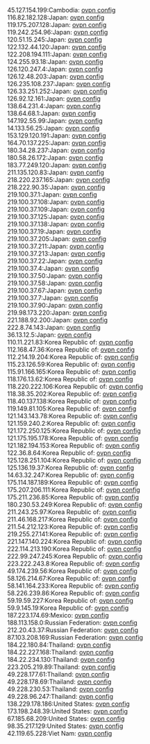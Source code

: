 45.127.154.199:Cambodia: [ovpn config](vpn/45_127_154_199.ovpn)  
116.82.182.128:Japan: [ovpn config](vpn/116_82_182_128.ovpn)  
119.175.207.128:Japan: [ovpn config](vpn/119_175_207_128.ovpn)  
119.242.254.96:Japan: [ovpn config](vpn/119_242_254_96.ovpn)  
120.51.15.245:Japan: [ovpn config](vpn/120_51_15_245.ovpn)  
122.132.44.120:Japan: [ovpn config](vpn/122_132_44_120.ovpn)  
122.208.194.111:Japan: [ovpn config](vpn/122_208_194_111.ovpn)  
124.255.93.18:Japan: [ovpn config](vpn/124_255_93_18.ovpn)  
126.120.247.4:Japan: [ovpn config](vpn/126_120_247_4.ovpn)  
126.12.48.203:Japan: [ovpn config](vpn/126_12_48_203.ovpn)  
126.235.108.237:Japan: [ovpn config](vpn/126_235_108_237.ovpn)  
126.33.251.252:Japan: [ovpn config](vpn/126_33_251_252.ovpn)  
126.92.12.161:Japan: [ovpn config](vpn/126_92_12_161.ovpn)  
138.64.231.4:Japan: [ovpn config](vpn/138_64_231_4.ovpn)  
138.64.68.1:Japan: [ovpn config](vpn/138_64_68_1.ovpn)  
147.192.55.99:Japan: [ovpn config](vpn/147_192_55_99.ovpn)  
14.133.56.25:Japan: [ovpn config](vpn/14_133_56_25.ovpn)  
153.129.120.191:Japan: [ovpn config](vpn/153_129_120_191.ovpn)  
164.70.137.225:Japan: [ovpn config](vpn/164_70_137_225.ovpn)  
180.34.28.237:Japan: [ovpn config](vpn/180_34_28_237.ovpn)  
180.58.26.172:Japan: [ovpn config](vpn/180_58_26_172.ovpn)  
183.77.249.120:Japan: [ovpn config](vpn/183_77_249_120.ovpn)  
211.135.120.83:Japan: [ovpn config](vpn/211_135_120_83.ovpn)  
218.220.237.165:Japan: [ovpn config](vpn/218_220_237_165.ovpn)  
218.222.90.35:Japan: [ovpn config](vpn/218_222_90_35.ovpn)  
219.100.37.1:Japan: [ovpn config](vpn/219_100_37_1.ovpn)  
219.100.37.108:Japan: [ovpn config](vpn/219_100_37_108.ovpn)  
219.100.37.109:Japan: [ovpn config](vpn/219_100_37_109.ovpn)  
219.100.37.125:Japan: [ovpn config](vpn/219_100_37_125.ovpn)  
219.100.37.138:Japan: [ovpn config](vpn/219_100_37_138.ovpn)  
219.100.37.19:Japan: [ovpn config](vpn/219_100_37_19.ovpn)  
219.100.37.205:Japan: [ovpn config](vpn/219_100_37_205.ovpn)  
219.100.37.211:Japan: [ovpn config](vpn/219_100_37_211.ovpn)  
219.100.37.213:Japan: [ovpn config](vpn/219_100_37_213.ovpn)  
219.100.37.22:Japan: [ovpn config](vpn/219_100_37_22.ovpn)  
219.100.37.4:Japan: [ovpn config](vpn/219_100_37_4.ovpn)  
219.100.37.50:Japan: [ovpn config](vpn/219_100_37_50.ovpn)  
219.100.37.58:Japan: [ovpn config](vpn/219_100_37_58.ovpn)  
219.100.37.67:Japan: [ovpn config](vpn/219_100_37_67.ovpn)  
219.100.37.7:Japan: [ovpn config](vpn/219_100_37_7.ovpn)  
219.100.37.90:Japan: [ovpn config](vpn/219_100_37_90.ovpn)  
219.98.173.220:Japan: [ovpn config](vpn/219_98_173_220.ovpn)  
221.188.92.200:Japan: [ovpn config](vpn/221_188_92_200.ovpn)  
222.8.74.143:Japan: [ovpn config](vpn/222_8_74_143.ovpn)  
36.13.12.5:Japan: [ovpn config](vpn/36_13_12_5.ovpn)  
110.11.221.83:Korea Republic of: [ovpn config](vpn/110_11_221_83.ovpn)  
112.168.47.36:Korea Republic of: [ovpn config](vpn/112_168_47_36.ovpn)  
112.214.19.204:Korea Republic of: [ovpn config](vpn/112_214_19_204.ovpn)  
115.23.126.59:Korea Republic of: [ovpn config](vpn/115_23_126_59.ovpn)  
115.91.166.165:Korea Republic of: [ovpn config](vpn/115_91_166_165.ovpn)  
118.176.13.62:Korea Republic of: [ovpn config](vpn/118_176_13_62.ovpn)  
118.220.222.106:Korea Republic of: [ovpn config](vpn/118_220_222_106.ovpn)  
118.38.35.202:Korea Republic of: [ovpn config](vpn/118_38_35_202.ovpn)  
118.40.137.138:Korea Republic of: [ovpn config](vpn/118_40_137_138.ovpn)  
119.149.81.105:Korea Republic of: [ovpn config](vpn/119_149_81_105.ovpn)  
121.143.143.78:Korea Republic of: [ovpn config](vpn/121_143_143_78.ovpn)  
121.159.240.2:Korea Republic of: [ovpn config](vpn/121_159_240_2.ovpn)  
121.172.250.125:Korea Republic of: [ovpn config](vpn/121_172_250_125.ovpn)  
121.175.195.178:Korea Republic of: [ovpn config](vpn/121_175_195_178.ovpn)  
121.182.194.153:Korea Republic of: [ovpn config](vpn/121_182_194_153.ovpn)  
122.36.8.64:Korea Republic of: [ovpn config](vpn/122_36_8_64.ovpn)  
125.128.251.104:Korea Republic of: [ovpn config](vpn/125_128_251_104.ovpn)  
125.136.19.37:Korea Republic of: [ovpn config](vpn/125_136_19_37.ovpn)  
14.63.32.247:Korea Republic of: [ovpn config](vpn/14_63_32_247.ovpn)  
175.114.187.189:Korea Republic of: [ovpn config](vpn/175_114_187_189.ovpn)  
175.207.206.111:Korea Republic of: [ovpn config](vpn/175_207_206_111.ovpn)  
175.211.236.85:Korea Republic of: [ovpn config](vpn/175_211_236_85.ovpn)  
180.230.53.249:Korea Republic of: [ovpn config](vpn/180_230_53_249.ovpn)  
211.243.25.97:Korea Republic of: [ovpn config](vpn/211_243_25_97.ovpn)  
211.46.168.217:Korea Republic of: [ovpn config](vpn/211_46_168_217.ovpn)  
211.54.212.123:Korea Republic of: [ovpn config](vpn/211_54_212_123.ovpn)  
219.255.27.141:Korea Republic of: [ovpn config](vpn/219_255_27_141.ovpn)  
221.147.140.224:Korea Republic of: [ovpn config](vpn/221_147_140_224.ovpn)  
222.114.213.190:Korea Republic of: [ovpn config](vpn/222_114_213_190.ovpn)  
222.99.247.245:Korea Republic of: [ovpn config](vpn/222_99_247_245.ovpn)  
223.222.243.8:Korea Republic of: [ovpn config](vpn/223_222_243_8.ovpn)  
49.174.239.56:Korea Republic of: [ovpn config](vpn/49_174_239_56.ovpn)  
58.126.214.67:Korea Republic of: [ovpn config](vpn/58_126_214_67.ovpn)  
58.141.164.233:Korea Republic of: [ovpn config](vpn/58_141_164_233.ovpn)  
58.226.239.86:Korea Republic of: [ovpn config](vpn/58_226_239_86.ovpn)  
59.19.59.227:Korea Republic of: [ovpn config](vpn/59_19_59_227.ovpn)  
59.9.145.19:Korea Republic of: [ovpn config](vpn/59_9_145_19.ovpn)  
187.223.174.69:Mexico: [ovpn config](vpn/187_223_174_69.ovpn)  
188.113.158.0:Russian Federation: [ovpn config](vpn/188_113_158_0.ovpn)  
212.20.43.37:Russian Federation: [ovpn config](vpn/212_20_43_37.ovpn)  
87.103.208.169:Russian Federation: [ovpn config](vpn/87_103_208_169.ovpn)  
184.22.180.84:Thailand: [ovpn config](vpn/184_22_180_84.ovpn)  
184.22.227.168:Thailand: [ovpn config](vpn/184_22_227_168.ovpn)  
184.22.234.130:Thailand: [ovpn config](vpn/184_22_234_130.ovpn)  
223.205.219.89:Thailand: [ovpn config](vpn/223_205_219_89.ovpn)  
49.228.177.61:Thailand: [ovpn config](vpn/49_228_177_61.ovpn)  
49.228.178.69:Thailand: [ovpn config](vpn/49_228_178_69.ovpn)  
49.228.230.53:Thailand: [ovpn config](vpn/49_228_230_53.ovpn)  
49.228.96.247:Thailand: [ovpn config](vpn/49_228_96_247.ovpn)  
138.229.178.186:United States: [ovpn config](vpn/138_229_178_186.ovpn)  
173.198.248.39:United States: [ovpn config](vpn/173_198_248_39.ovpn)  
67.185.68.209:United States: [ovpn config](vpn/67_185_68_209.ovpn)  
98.35.217.129:United States: [ovpn config](vpn/98_35_217_129.ovpn)  
42.119.65.228:Viet Nam: [ovpn config](vpn/42_119_65_228.ovpn)  
